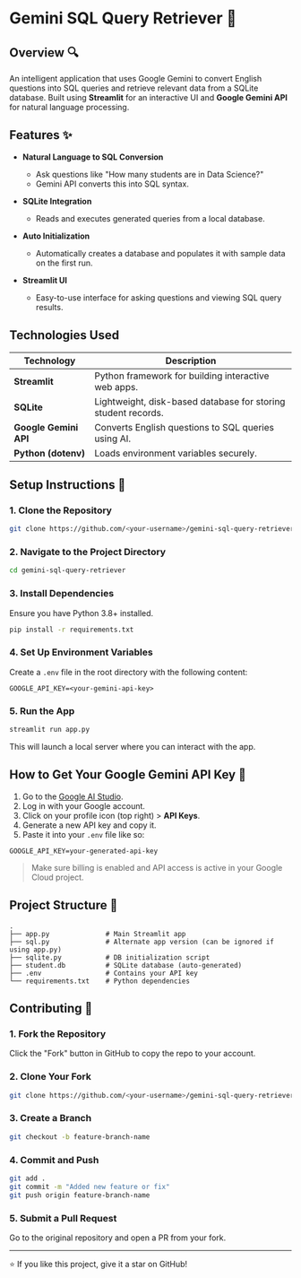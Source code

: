 # Gemini SQL Query Retriever :crystal_ball:

## Overview :mag:
An intelligent application that uses Google Gemini to convert English questions into SQL queries and retrieve relevant data from a SQLite database. Built using **Streamlit** for an interactive UI and **Google Gemini API** for natural language processing.

## Features :sparkles:
- **Natural Language to SQL Conversion**
  - Ask questions like "How many students are in Data Science?"
  - Gemini API converts this into SQL syntax.

- **SQLite Integration**
  - Reads and executes generated queries from a local database.

- **Auto Initialization**
  - Automatically creates a database and populates it with sample data on the first run.

- **Streamlit UI**
  - Easy-to-use interface for asking questions and viewing SQL query results.

## Technologies Used

| Technology         | Description                                                             |
|--------------------|-------------------------------------------------------------------------|
| **Streamlit**      | Python framework for building interactive web apps.                     |
| **SQLite**         | Lightweight, disk-based database for storing student records.           |
| **Google Gemini API** | Converts English questions to SQL queries using AI.                  |
| **Python (dotenv)**| Loads environment variables securely.                                   |

## Setup Instructions :wrench:

### 1. Clone the Repository

```bash
git clone https://github.com/<your-username>/gemini-sql-query-retriever.git
```

### 2. Navigate to the Project Directory

```bash
cd gemini-sql-query-retriever
```

### 3. Install Dependencies

Ensure you have Python 3.8+ installed.

```bash
pip install -r requirements.txt
```


### 4. Set Up Environment Variables

Create a `.env` file in the root directory with the following content:

```env
GOOGLE_API_KEY=<your-gemini-api-key>
```

### 5. Run the App

```bash
streamlit run app.py
```

This will launch a local server where you can interact with the app.

## How to Get Your Google Gemini API Key :key:

1. Go to the [Google AI Studio](https://makersuite.google.com/app).
2. Log in with your Google account.
3. Click on your profile icon (top right) > **API Keys**.
4. Generate a new API key and copy it.
5. Paste it into your `.env` file like so:

```env
GOOGLE_API_KEY=your-generated-api-key
```

> Make sure billing is enabled and API access is active in your Google Cloud project.

## Project Structure :file_folder:

```
.
├── app.py              # Main Streamlit app
├── sql.py              # Alternate app version (can be ignored if using app.py)
├── sqlite.py           # DB initialization script
├── student.db          # SQLite database (auto-generated)
├── .env                # Contains your API key
└── requirements.txt    # Python dependencies
```

## Contributing :handshake:

### 1. Fork the Repository

Click the "Fork" button in GitHub to copy the repo to your account.

### 2. Clone Your Fork

```bash
git clone https://github.com/<your-username>/gemini-sql-query-retriever.git
```

### 3. Create a Branch

```bash
git checkout -b feature-branch-name
```

### 4. Commit and Push

```bash
git add .
git commit -m "Added new feature or fix"
git push origin feature-branch-name
```

### 5. Submit a Pull Request

Go to the original repository and open a PR from your fork.

---

:star: If you like this project, give it a star on GitHub!